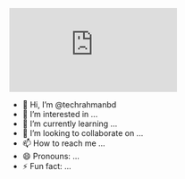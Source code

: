 ![visitors](https://github.com/techrahmanbd/README.md)

- 👋 Hi, I’m @techrahmanbd
- 👀 I’m interested in ...
- 🌱 I’m currently learning ...
- 💞️ I’m looking to collaborate on ...
- 📫 How to reach me ...
- 😄 Pronouns: ...
- ⚡ Fun fact: ...

<!---
techrahmanbd/techrahmanbd is a ✨ special ✨ repository because its `README.md` (this file) appears on your GitHub profile.
You can click the Preview link to take a look at your changes.
--->
